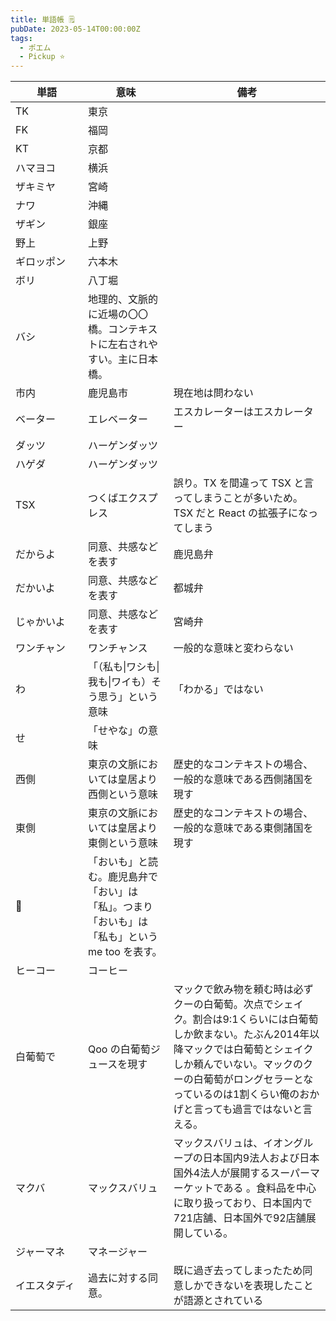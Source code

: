 ```yaml
---
title: 単語帳 🗒
pubDate: 2023-05-14T00:00:00Z
tags: 
  - ポエム
  - Pickup ⭐️
---
```



| <div style="width:100px">単語</div> | 意味                                                                     | 備考                                              |
| ----------------------------------- | ------------------------------------------------------------------------ | ------------------------------------------------- |
| TK                                  | 東京                                                                     |                                                   |
| FK                                  | 福岡                                                                     |  |
|KT|京都||
| ハマヨコ                            | 横浜                                                                     |                                                   |
| ザキミヤ                            | 宮崎                                                                     |                                                   |
| ナワ                                | 沖縄                                                                     |                                                   |
| ザギン                              | 銀座                                                                     |                                                   |
| 野上                                | 上野                                                                     |                                                   |
|ギロッポン|六本木||
|ボリ|八丁堀||
| バシ                                | 地理的、文脈的に近場の〇〇橋。コンテキストに左右されやすい。主に日本橋。 |                                                   |
|市内|鹿児島市|現在地は問わない|
| ベーター                            | エレベーター                                                             | エスカレーターはエスカレーター                    |
| ダッツ                              | ハーゲンダッツ                                                           |                                                   |
| ハゲダ                              | ハーゲンダッツ                                                           |                                                   |
| TSX                                 | つくばエクスプレス                                                       | 誤り。TX を間違って TSX と言ってしまうことが多いため。TSX だと React の拡張子になってしまう |
| だからよ                            | 同意、共感などを表す                                                     | 鹿児島弁                                          |
| だかいよ                            | 同意、共感などを表す                                                     | 都城弁                                            |
| じゃかいよ                          | 同意、共感などを表す                                                     | 宮崎弁                                            |
| ワンチャン                          | ワンチャンス                                                             | 一般的な意味と変わらない                          |
| わ                                  | 「（私も\|ワシも\|我も\|ワイも）そう思う」という意味                           | 「わかる」ではない                                |
| せ                                  | 「せやな」の意味                                                         |                                                   |
| 西側                                | 東京の文脈においては皇居より西側という意味                               | 歴史的なコンテキストの場合、一般的な意味である西側諸国を現す                                                  |
| 東側                                | 東京の文脈においては皇居より東側という意味                               | 歴史的なコンテキストの場合、一般的な意味である東側諸国を現す                                                  |
| 🍠                                   | 「おいも」と読む。鹿児島弁で「おい」は「私」。つまり「おいも」は「私も」という me too を表す。                                                                         |                                                   |
|ヒーコー|コーヒー||
|白葡萄で|Qoo の白葡萄ジュースを現す|マックで飲み物を頼む時は必ずクーの白葡萄。次点でシェイク。割合は9:1くらいには白葡萄しか飲まない。たぶん2014年以降マックでは白葡萄とシェイクしか頼んでいない。マックのクーの白葡萄がロングセラーとなっているのは1割くらい俺のおかげと言っても過言ではないと言える。|
|マクバ|マックスバリュ|マックスバリュは、イオングループの日本国内9法人および日本国外4法人が展開するスーパーマーケットである 。食料品を中心に取り扱っており、日本国内で721店舗、日本国外で92店舗展開している。 |
|ジャーマネ|マネージャー||
|イエスタディ|過去に対する同意。|既に過ぎ去ってしまったため同意しかできないを表現したことが語源とされている|
